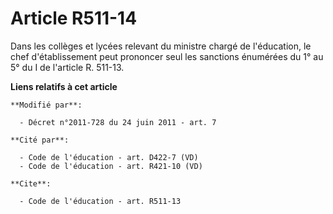 # Article R511-14

Dans les collèges et lycées relevant du ministre chargé de l'éducation, le chef d'établissement peut prononcer seul les
sanctions énumérées du 1° au 5° du I de l'article R. 511-13.

**Liens relatifs à cet article**

	**Modifié par**:

	  - Décret n°2011-728 du 24 juin 2011 - art. 7

	**Cité par**:

	  - Code de l'éducation - art. D422-7 (VD)
	  - Code de l'éducation - art. R421-10 (VD)

	**Cite**:

	  - Code de l'éducation - art. R511-13

